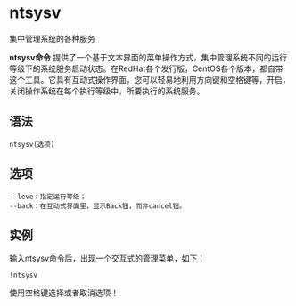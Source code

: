 ntsysv
===

集中管理系统的各种服务


**ntsysv命令** 提供了一个基于文本界面的菜单操作方式，集中管理系统不同的运行等级下的系统服务启动状态。在RedHat各个发行版，CentOS各个版本，都自带这个工具。它具有互动式操作界面，您可以轻易地利用方向键和空格键等，开启，关闭操作系统在每个执行等级中，所要执行的系统服务。

##  语法 

```
ntsysv(选项)
```

##  选项 

```
--leve：指定运行等级；
--back：在互动式界面里，显示Back钮，而非cancel钮。
```

##  实例 

输入ntsysv命令后，出现一个交互式的管理菜单，如下：

```
!ntsysv
```

使用空格键选择或者取消选项！



